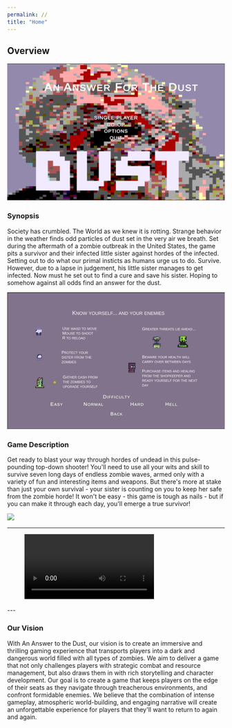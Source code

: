 ```yaml
---
permalink: //
title: "Home"
---
```


## Overview

![](/assets/images/startscreen.png)

### Synopsis
Society has crumbled. The World as we knew it is rotting. Strange behavior in the weather finds odd particles of dust set in the very air we breath. Set during the aftermath of a zombie outbreak in the United States, the game pits a survivor and their infected little sister against hordes of the infected. Setting out to do what our primal insticts as humans urge us to do. Survive. However, due to a lapse in judgement, his little sister manages to get infected. Now must he set out to find a cure and save his sister. Hoping to somehow against all odds find an answer for the dust.

![](/assets/images/instructions.png)

### Game Description
Get ready to blast your way through hordes of undead in this pulse-pounding top-down shooter! You'll need to use all your wits and skill to survive seven long days of endless zombie waves, armed only with a variety of fun and interesting items and weapons. But there's more at stake than just your own survival - your sister is counting on you to keep her safe from the zombie horde! It won't be easy - this game is tough as nails - but if you can make it through each day, you'll emerge a true survivor!

![](https://drive.google.com/file/d/1P3vTYZoH2VcQwCyVTjlCbdd0KcBtgwRr/view?usp=sharing)

---
<figure class="video_container">
  <video controls="true">
    <source src="https://drive.google.com/file/d/1P3vTYZoH2VcQwCyVTjlCbdd0KcBtgwRr/view?usp=sharing" type="video/mp4">
  </video>
</figure>
---

### Our Vision
With An Answer to the Dust, our vision is to create an immersive and thrilling gaming experience that transports players into a dark and dangerous world filled with all types of zombies. We aim to deliver a game that not only challenges players with strategic combat and resource management, but also draws them in with rich storytelling and character development. Our goal is to create a game that keeps players on the edge of their seats as they navigate through treacherous environments, and confront formidable enemies. We believe that the combination of intense gameplay, atmospheric world-building, and engaging narrative will create an unforgettable experience for players that they'll want to return to again and again.
